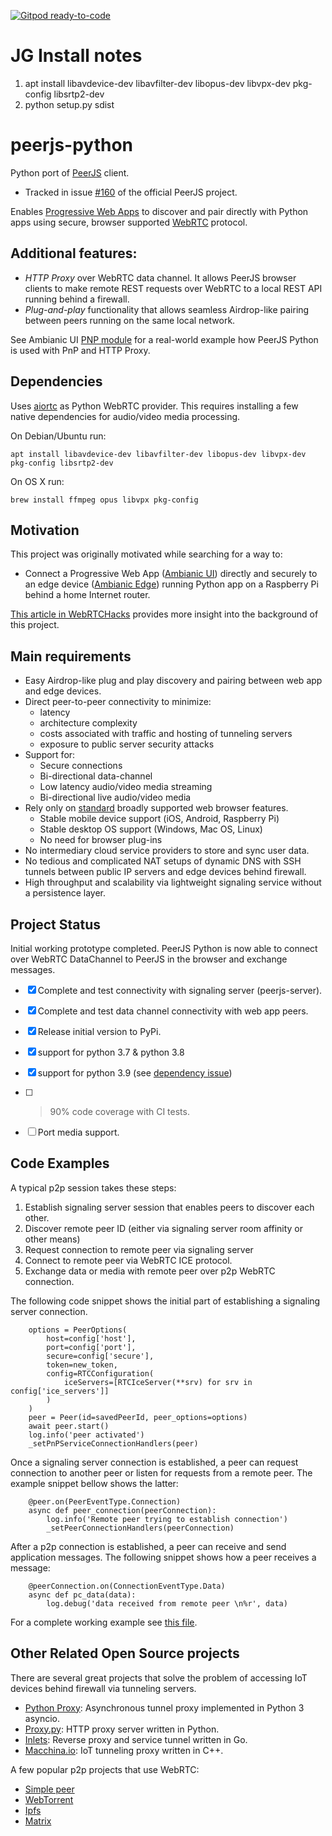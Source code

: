 [![Gitpod ready-to-code](https://img.shields.io/badge/Gitpod-ready--to--code-blue?logo=gitpod)](https://gitpod.io/#https://github.com/ambianic/peerjs-python)

# JG Install notes
1. apt install libavdevice-dev libavfilter-dev libopus-dev libvpx-dev pkg-config libsrtp2-dev
2. python setup.py sdist


# peerjs-python

Python port of [PeerJS](https://github.com/peers) client. 
  - Tracked in issue [#160](https://github.com/peers/peerjs/issues/610) of the official PeerJS project.

Enables [Progressive Web Apps](https://developer.mozilla.org/en-US/docs/Web/Progressive_web_apps) to discover and pair directly with Python apps using secure, browser supported [WebRTC](https://webrtc.org/) protocol. 

## Additional features:

- *HTTP Proxy* over WebRTC data channel. It allows PeerJS browser clients to make remote REST requests over WebRTC to a local REST API running behind a firewall.
- *Plug-and-play* functionality that allows seamless Airdrop-like pairing between peers running on the same local network.

See Ambianic UI [PNP module](https://github.com/ambianic/ambianic-ui/blob/master/src/store/pnp.js) for a real-world example how PeerJS Python is used with PnP and HTTP Proxy.

## Dependencies

Uses [aiortc](https://github.com/aiortc/aiortc) as Python WebRTC provider. This requires installing a few native dependencies for audio/video media processing.

On Debian/Ubuntu run:
```
apt install libavdevice-dev libavfilter-dev libopus-dev libvpx-dev pkg-config libsrtp2-dev
```
On OS X run:
```
brew install ffmpeg opus libvpx pkg-config
```

## Motivation

This project was originally motivated while searching for a way to: 
-  Connect a Progressive Web App ([Ambianic UI](https://github.com/ambianic/ambianic-ui)) directly and securely to an edge device ([Ambianic Edge](https://github.com/ambianic/ambianic-edge)) running Python app on a Raspberry Pi behind a home Internet router. 

[This article in WebRTCHacks](https://webrtchacks.com/private-home-surveillance-with-the-webrtc-datachannel/) provides more insight into the background of this project.

## Main requirements

-  Easy Airdrop-like plug and play discovery and pairing between web app and edge devices. 
-  Direct peer-to-peer connectivity to minimize:
    - latency
    - architecture complexity
    - costs associated with traffic and hosting of tunneling servers
    - exposure to public server security attacks
-  Support for:
    - Secure connections
    - Bi-directional data-channel
    - Low latency audio/video media streaming
    - Bi-directional live audio/video media
-  Rely only on [standard](https://www.w3.org/TR/webrtc/) broadly supported web browser features.
    -  Stable mobile device support (iOS, Android, Raspberry Pi)
    -  Stable desktop OS support (Windows, Mac OS, Linux)
    -  No need for browser plug-ins
-  No intermediary cloud service providers to store and sync user data. 
-  No tedious and complicated NAT setups of dynamic DNS with SSH tunnels between public IP servers and edge devices behind firewall.
-  High throughput and scalability via lightweight signaling service without a persistence layer.

## Project Status

Initial working prototype completed. PeerJS Python is now able to connect over WebRTC DataChannel to PeerJS in the browser and exchange messages.

-  [x] Complete and test connectivity with signaling server (peerjs-server).
-  [x] Complete and test data channel connectivity with web app peers.
-  [x] Release initial version to PyPi.
-  [x] support for python 3.7 & python 3.8
-  [x] support for python 3.9 (see [dependency issue](https://github.com/ambianic/peerjs-python/issues/48))
-  [ ] >90% code coverage with CI tests.
-  [ ] Port media support.

  
## Code Examples

A typical p2p session takes these steps:
1. Establish signaling server session that enables peers to discover each other.
2. Discover remote peer ID (either via signaling server room affinity or other means)
3. Request connection to remote peer via signaling server 
4. Connect to remote peer via WebRTC ICE protocol.
5. Exchange data or media with remote peer over p2p WebRTC connection.

The following code snippet shows the initial part of establishing a signaling server connection. 

```
    options = PeerOptions(
        host=config['host'],
        port=config['port'],
        secure=config['secure'],
        token=new_token,
        config=RTCConfiguration(
            iceServers=[RTCIceServer(**srv) for srv in config['ice_servers']]
        )
    )
    peer = Peer(id=savedPeerId, peer_options=options)
    await peer.start()
    log.info('peer activated')
    _setPnPServiceConnectionHandlers(peer)
```

Once a signaling server connection is established, a peer can request connection to another peer or listen for requests from a remote peer.
The example snippet bellow shows the latter:

```
    @peer.on(PeerEventType.Connection)
    async def peer_connection(peerConnection):
        log.info('Remote peer trying to establish connection')
        _setPeerConnectionHandlers(peerConnection)
```

After a p2p connection is established, a peer can receive and send application messages. The following snippet shows how a peer receives a message:

```
    @peerConnection.on(ConnectionEventType.Data)
    async def pc_data(data):
        log.debug('data received from remote peer \n%r', data)
```

For a complete working example see [this file](https://github.com/ambianic/peerjs-python/blob/master/src/peerjs/ext/http-proxy.py).



## Other Related Open Source projects

There are several great projects that solve the problem of accessing IoT devices behind firewall via tunneling servers.

- [Python Proxy](https://github.com/qwj/python-proxy): Asynchronous tunnel proxy implemented in Python 3 asyncio.
- [Proxy.py](https://github.com/abhinavsingh/proxy.py): HTTP proxy server written in Python. 
- [Inlets](https://github.com/inlets/inlets): Reverse proxy and service tunnel written in Go.
- [Macchina.io](https://github.com/my-devices/sdk): IoT tunneling proxy written in C++.

A few popular p2p projects that use WebRTC:

- [Simple peer](https://github.com/feross/simple-peer)
- [WebTorrent](https://webtorrent.io/)
- [Ipfs](https://ipfs.io/)
- [Matrix](https://matrix.org/)
 
